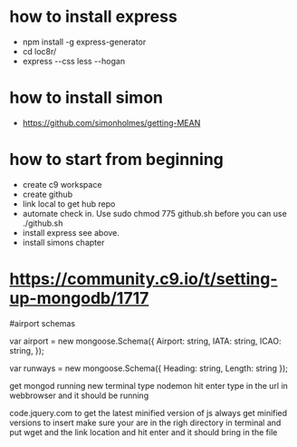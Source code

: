 # how to install express
* npm install -g express-generator
* cd loc8r/
* express --css less --hogan

# how to install simon
* https://github.com/simonholmes/getting-MEAN

# how to start from beginning
* create c9 workspace
* create github
* link local to get hub repo
* automate check in. Use sudo chmod 775 github.sh before you can use ./github.sh
* install express see above.
* install simons chapter

# https://community.c9.io/t/setting-up-mongodb/1717

#airport schemas

var airport = new mongoose.Schema({
    Airport: string,
    IATA: string,
    ICAO: string,
});

var runways = new mongoose.Schema({
    Heading: string,
    Length: string
});

get mongod running
new terminal type nodemon hit enter
type in the url in webbrowser and it should be running

code.jquery.com to get the latest minified version of js
always get minified versions
to insert make sure your are in the righ directory in terminal and put wget and the link location and hit enter and it should bring in the file



